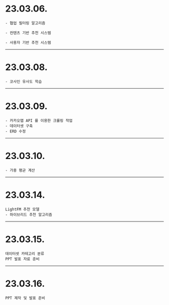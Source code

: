 # 23.03.06.

```
- 협업 필터링 알고리즘

- 컨텐츠 기반 추천 시스템

- 사용자 기반 추천 시스템
```

---

# 23.03.08.

```
- 코사인 유사도 학습
```

---

# 23.03.09.

```
- 카카오맵 API 를 이용한 크롤링 작업
- 데이터셋 구축
- ERD 수정
```

---

# 23.03.10.

```
- 가중 평균 계산
```

---

# 23.03.14.

```
LightFM 추천 모델
- 하이브리드 추천 알고리즘
```

---

# 23.03.15.

```
데이터셋 카테고리 분류
PPT 발표 자료 준비
```

---

# 23.03.16.

```
PPT 제작 및 발표 준비
```
